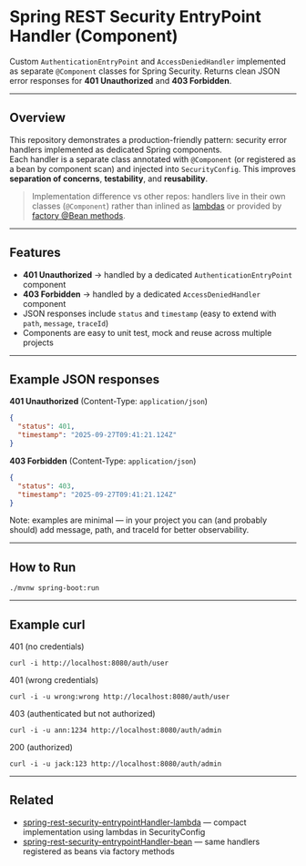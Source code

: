 # Spring REST Security EntryPoint Handler (Component)

Custom `AuthenticationEntryPoint` and `AccessDeniedHandler` implemented as separate `@Component` classes for Spring Security. Returns clean JSON error responses for **401 Unauthorized** and **403 Forbidden**.

---

## Overview

This repository demonstrates a production-friendly pattern: security error handlers implemented as dedicated Spring components.  
Each handler is a separate class annotated with `@Component` (or registered as a bean by component scan) and injected into `SecurityConfig`. This improves **separation of concerns**, **testability**, and **reusability**.

> Implementation difference vs other repos: handlers live in their own classes (`@Component`) rather than inlined as [lambdas](https://github.com/Dmitrii-Russu-Labs-Snippets/spring-rest-security-entrypointHandler-lambda) or provided by [factory @Bean methods](https://github.com/Dmitrii-Russu-Labs-Snippets/spring-rest-security-entrypointHandler-bean).

---

## Features

- **401 Unauthorized** → handled by a dedicated `AuthenticationEntryPoint` component  
- **403 Forbidden** → handled by a dedicated `AccessDeniedHandler` component  
- JSON responses include `status` and `timestamp` (easy to extend with `path`, `message`, `traceId`)  
- Components are easy to unit test, mock and reuse across multiple projects 

---

## Example JSON responses

**401 Unauthorized** (Content-Type: `application/json`)
```json
{
  "status": 401,
  "timestamp": "2025-09-27T09:41:21.124Z"
}
```
**403 Forbidden** (Content-Type: `application/json`)
```json
{
  "status": 403,
  "timestamp": "2025-09-27T09:41:21.124Z"
}
```

Note: examples are minimal — in your project you can (and probably should) add message, path, and traceId for better observability.

---

## How to Run

```
./mvnw spring-boot:run
```

---

## Example curl

401 (no credentials)

```
curl -i http://localhost:8080/auth/user
```

401 (wrong credentials)

```
curl -i -u wrong:wrong http://localhost:8080/auth/user
```

403 (authenticated but not authorized)

```
curl -i -u ann:1234 http://localhost:8080/auth/admin
```

200 (authorized)

```
curl -i -u jack:123 http://localhost:8080/auth/admin
```

---

## Related

- [spring-rest-security-entrypointHandler-lambda](https://github.com/Dmitrii-Russu-Labs-Snippets/spring-rest-security-entrypointHandler-lambda) — compact implementation using lambdas in SecurityConfig  
- [spring-rest-security-entrypointHandler-bean](https://github.com/Dmitrii-Russu-Labs-Snippets/spring-rest-security-entrypointHandler-bean) — same handlers registered as beans via factory methods

